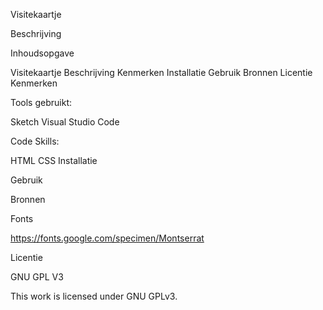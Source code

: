 Visitekaartje

Beschrijving

Inhoudsopgave

Visitekaartje
Beschrijving
Kenmerken
Installatie
Gebruik
Bronnen
Licentie
Kenmerken

Tools gebruikt:

Sketch
Visual Studio Code

Code Skills:

HTML
CSS
Installatie

Gebruik

Bronnen

Fonts

https://fonts.google.com/specimen/Montserrat

Licentie

GNU GPL V3

This work is licensed under GNU GPLv3.
